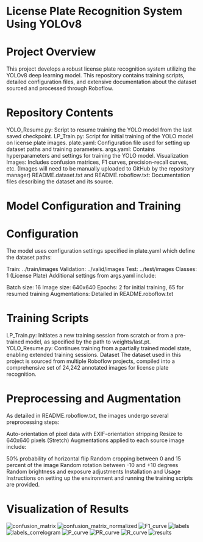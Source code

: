 # License Plate Recognition System Using YOLOv8
# Project Overview
This project develops a robust license plate recognition system utilizing the YOLOv8 deep learning model. This repository contains training scripts, detailed configuration files, and extensive documentation about the dataset sourced and processed through Roboflow.

# Repository Contents
YOLO_Resume.py: Script to resume training the YOLO model from the last saved checkpoint.
LP_Train.py: Script for initial training of the YOLO model on license plate images.
plate.yaml: Configuration file used for setting up dataset paths and training parameters.
args.yaml: Contains hyperparameters and settings for training the YOLO model.
Visualization Images: Includes confusion matrices, F1 curves, precision-recall curves, etc. (Images will need to be manually uploaded to GitHub by the repository manager)
README.dataset.txt and README.roboflow.txt: Documentation files describing the dataset and its source.

# Model Configuration and Training
# Configuration
The model uses configuration settings specified in plate.yaml which define the dataset paths:

Train: ../train/images
Validation: ../valid/images
Test: ../test/images
Classes: 1 (License Plate)
Additional settings from args.yaml include:

Batch size: 16
Image size: 640x640
Epochs: 2 for initial training, 65 for resumed training
Augmentations: Detailed in README.roboflow.txt

# Training Scripts
LP_Train.py: Initiates a new training session from scratch or from a pre-trained model, as specified by the path to weights/last.pt.
YOLO_Resume.py: Continues training from a partially trained model state, enabling extended training sessions.
Dataset
The dataset used in this project is sourced from multiple Roboflow projects, compiled into a comprehensive set of 24,242 annotated images for license plate recognition.

# Preprocessing and Augmentation
As detailed in README.roboflow.txt, the images undergo several preprocessing steps:

Auto-orientation of pixel data with EXIF-orientation stripping
Resize to 640x640 pixels (Stretch)
Augmentations applied to each source image include:

50% probability of horizontal flip
Random cropping between 0 and 15 percent of the image
Random rotation between -10 and +10 degrees
Random brightness and exposure adjustments
Installation and Usage
Instructions on setting up the environment and running the training scripts are provided.

# Visualization of Results
![confusion_matrix](https://github.com/Niteesh-Nigam/License-Plate-Detector-YOLOV8/assets/164087550/e3e47b75-ef7a-4bf4-8b65-28ed968bc38f)
![confusion_matrix_normalized](https://github.com/Niteesh-Nigam/License-Plate-Detector-YOLOV8/assets/164087550/4adacf76-9160-4ccb-ac62-9482568349e1)
![F1_curve](https://github.com/Niteesh-Nigam/License-Plate-Detector-YOLOV8/assets/164087550/659971c4-2877-4384-888c-7359947c763a)
![labels](https://github.com/Niteesh-Nigam/License-Plate-Detector-YOLOV8/assets/164087550/61b6a7a0-a9b0-4da3-8444-40dd0680e43a)
![labels_correlogram](https://github.com/Niteesh-Nigam/License-Plate-Detector-YOLOV8/assets/164087550/3e0d99c1-9b83-4e01-b3e3-441b8b669c1c)
![P_curve](https://github.com/Niteesh-Nigam/License-Plate-Detector-YOLOV8/assets/164087550/2071960f-7b5f-403e-99dd-e8be66c3c128)
![PR_curve](https://github.com/Niteesh-Nigam/License-Plate-Detector-YOLOV8/assets/164087550/1374ff9a-042e-4b33-aac2-fe521a0414d9)
![R_curve](https://github.com/Niteesh-Nigam/License-Plate-Detector-YOLOV8/assets/164087550/0580f185-f727-469d-8550-5c364f611821)
![results](https://github.com/Niteesh-Nigam/License-Plate-Detector-YOLOV8/assets/164087550/be29a0a2-ac1c-4cfd-a518-465d64172108)

